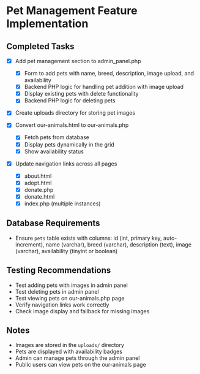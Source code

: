 # Pet Management Feature Implementation

## Completed Tasks

- [x] Add pet management section to admin_panel.php
  - [x] Form to add pets with name, breed, description, image upload, and availability
  - [x] Backend PHP logic for handling pet addition with image upload
  - [x] Display existing pets with delete functionality
  - [x] Backend PHP logic for deleting pets

- [x] Create uploads directory for storing pet images

- [x] Convert our-animals.html to our-animals.php
  - [x] Fetch pets from database
  - [x] Display pets dynamically in the grid
  - [x] Show availability status

- [x] Update navigation links across all pages
  - [x] about.html
  - [x] adopt.html
  - [x] donate.php
  - [x] donate.html
  - [x] index.php (multiple instances)

## Database Requirements

- Ensure `pets` table exists with columns: id (int, primary key, auto-increment), name (varchar), breed (varchar), description (text), image (varchar), availability (tinyint or boolean)

## Testing Recommendations

- Test adding pets with images in admin panel
- Test deleting pets in admin panel
- Test viewing pets on our-animals.php page
- Verify navigation links work correctly
- Check image display and fallback for missing images

## Notes

- Images are stored in the `uploads/` directory
- Pets are displayed with availability badges
- Admin can manage pets through the admin panel
- Public users can view pets on the our-animals page
